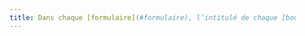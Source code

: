 ```yaml
---
title: Dans chaque [formulaire](#formulaire), l’intitulé de chaque [bouton](#bouton-formulaire) est-il pertinent (hors cas particuliers) ?
---
```

